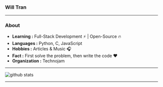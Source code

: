 ### Will Tran
---------------------------------------------------------------------------------------------------------------------------------------------------------------------------------
### About

-  **Learning :** Full-Stack Development :zap: | Open-Source :fire:	
-  **Languages :** Python, C, JavaScript
-  **Hobbies :** Articles & Music :headphones:
-  **Fact :** First solve the problem, then write the code :heart: 
-  **Organization :** Technojam

---------------------------------------------------------------------------------------------------------------------------------------------------------------------------------

![github stats](https://github-readme-stats.vercel.app/api?username=WillTran13&show_icons=true)

---------------------------------------------------------------------------------------------------------------------------------------------------------------------------------
